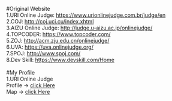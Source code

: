 #Original Website<br>
1.URI Online Judge: https://www.urionlinejudge.com.br/judge/en<br>
2.COJ: http://coj.uci.cu/index.xhtml<br>
3.AIZU Online Judge: http://judge.u-aizu.ac.jp/onlinejudge/<br>
4.TOPCODER: https://www.topcoder.com/<br>
5.ZOJ: http://acm.zju.edu.cn/onlinejudge/<br>
6.UVA: https://uva.onlinejudge.org/<br>
7.SPOJ: http://www.spoj.com/<br>
8.Dev Skill: https://www.devskill.com/Home<br>
<br>
#My Profile<br>
1.URI Online Judge<br> 
    Profile -> <a href="https://www.urionlinejudge.com.br/judge/en/profile/56315">click Here</a><br>
    Map -> <a href="https://github.com/Boombarm/onlinejudge_java/blob/master/src/URI/MAP.txt">click Here</a>